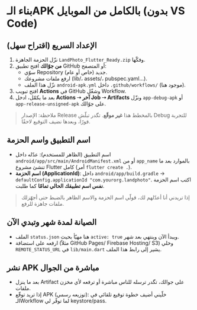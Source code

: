 
# بناء الـAPK بالكامل من الموبايل (بدون VS Code)

## الإعداد السريع (اقتراح سهل)
1) نزّل الحزمة الجاهزة `LandPhoto_Flutter_Ready.zip` وفكّها.
2) **من جوّالك** افتح تطبيق GitHub أو المتصفح:
   - سوّي Repository جديد (خاص أو عام).
   - ارفع ملفات مشروعك (lib/، assets/، pubspec.yaml…).
   - نزّل هذا الملف `android-apk.yml` داخل `.github/workflows/` (موجود هنا).
3) افتح تبويب **Actions** في GitHub وشغّل Workflow.
4) بعد ما يكمّل، ادخل **Actions ➝ آخر Job ➝ Artifacts** ونزّل `app-debug-apk` أو `app-release-unsigned-apk` على جوّالك.

> ملاحظة: الإصدار Release بالمخطط هذا **غير موقّع**. تگدر تبلّش Debug للتجربة فورًا، وبعدها نضيف التوقيع لاحقًا.

## اسم التطبيق واسم الحزمة
- اسم التطبيق (الظاهر للمستخدم): عدّله داخل `android/app/src/main/AndroidManifest.xml` أو من `app_name` بالموارد بعد ما تنشئ مشروع Flutter كامل (أمر `flutter create .`).
- **اسم الحزمة (ApplicationId)**: داخل `android/app/build.gradle` → `defaultConfig.applicationId "com.yourorg.landphoto"`. اكتب اسم الحزمة **نفس اسم تطبيقك الحالي تمامًا** كما طلبت.

> إذا تريدني أنا أعدّلهم لك، قولّي اسم الحزمة والاسم الظاهر بالضبط حتى أجهّزلك ملفات جاهزة للرفع.

## الصيانة لمدة شهر وتبدي الآن
- الملف `status.json` هنا مهيّأ بحيث `active: true` ويبدأ الآن وينتهي بعد شهر.
- ارفعه على استضافة (مثلاً GitHub Pages/ Firebase Hosting/ S3) وخلي `REMOTE_STATUS_URL` في `lib/main.dart` يشير إلى رابط هذا الملف.

## نشر APK مباشرة من الجوال
- بعد ما ينزل Artifact على جوالك، تگدر ترسله للناس مباشرة أو ترفعه لأي مخزن ملفات.
- إذا تريد توقّع APK (توزيعه رسمي): خلّيني أضيف خطوة توقيع تلقائي في الـWorkflow لما توفّر لي keystore/pass.

